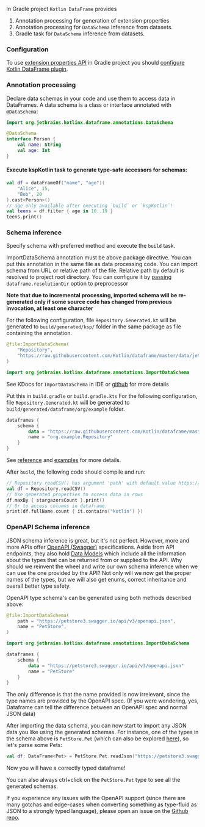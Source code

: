 [//]: # (title: Data Schemas in Gradle projects)

<!---IMPORT org.jetbrains.kotlinx.dataframe.samples.api.Schemas-->

In Gradle project `Kotlin DataFrame` provides

1. Annotation processing for generation of extension properties
2. Annotation processing for `DataSchema` inference from datasets.
3. Gradle task for `DataSchema` inference from datasets.

### Configuration

To use [extension properties API](extensionPropertiesApi.md) in Gradle project you
should [configure Kotlin DataFrame plugin](installation.md#data-schema-preprocessor).

### Annotation processing

Declare data schemas in your code and use them to access data in DataFrames.
A data schema is a class or interface annotated with `@DataSchema`:

```kotlin
import org.jetbrains.kotlinx.dataframe.annotations.DataSchema

@DataSchema
interface Person {
    val name: String
    val age: Int
}
```

#### Execute kspKotlin task to generate type-safe accessors for schemas:

<!---FUN useProperties-->

```kotlin
val df = dataFrameOf("name", "age")(
    "Alice", 15,
    "Bob", 20
).cast<Person>()
// age only available after executing `build` or `kspKotlin`!
val teens = df.filter { age in 10..19 }
teens.print()
```

<!---END-->

### Schema inference

Specify schema with preferred method and execute the `build` task.

<tabs>
<tab title="Method 1. Annotation processing">

ImportDataSchema annotation must be above package directive. You can put this annotation in the same file as data
processing code. You can import schema from URL or relative path of the file. Relative path by default is resolved to
project root directory. You can configure it
by [passing](https://kotlinlang.org/docs/ksp-quickstart.html#pass-options-to-processors) `dataframe.resolutionDir`
option to preprocessor

**Note that due to incremental processing, imported schema will be re-generated only if some source code has changed
from previous invocation, at least one character**

For the following configuration, file `Repository.Generated.kt` will be generated to `build/generated/ksp/` folder in
the same package as file containing the annotation.

```kotlin
@file:ImportDataSchema(
    "Repository",
    "https://raw.githubusercontent.com/Kotlin/dataframe/master/data/jetbrains_repositories.csv",
)

import org.jetbrains.kotlinx.dataframe.annotations.ImportDataSchema
```

See KDocs for `ImportDataSchema` in IDE
or [github](https://github.com/Kotlin/dataframe/blob/master/core/src/main/kotlin/org/jetbrains/kotlinx/dataframe/annotations/ImportDataSchema.kt)
for more details

</tab>

<tab title="Method 2. Gradle task">

Put this in `build.gradle` or `build.gradle.kts`
For the following configuration, file `Repository.Generated.kt` will be generated
to `build/generated/dataframe/org/example` folder.

```kotlin
dataframes {
    schema {
        data = "https://raw.githubusercontent.com/Kotlin/dataframe/master/data/jetbrains_repositories.csv"
        name = "org.example.Repository"
    }
}
```

See [reference](gradleReference.md) and [examples](gradleReference.md#examples) for more details.

</tab>
</tabs>

After `build`, the following code should compile and run:

<!---FUN useInferredSchema-->

```kotlin
// Repository.readCSV() has argument 'path' with default value https://raw.githubusercontent.com/Kotlin/dataframe/master/data/jetbrains_repositories.csv
val df = Repository.readCSV()
// Use generated properties to access data in rows
df.maxBy { stargazersCount }.print()
// Or to access columns in dataframe.
print(df.fullName.count { it.contains("kotlin") })
```

<!---END-->

### OpenAPI Schema inference

JSON schema inference is great, but it's not perfect. However, more and more APIs offer
[OpenAPI (Swagger)](https://swagger.io/) specifications. Aside from API endpoints, they also hold
[Data Models](https://swagger.io/docs/specification/data-models/) which include all the information about the types
that can be returned from or supplied to the API. Why should we reinvent the wheel and write our own schema inference
when we can use the one provided by the API? Not only will we now get the proper names of the types, but we will also
get enums, correct inheritance and overall better type safety.

OpenAPI type schema's can be generated using both methods described above:

```kotlin
@file:ImportDataSchema(
    path = "https://petstore3.swagger.io/api/v3/openapi.json",
    name = "PetStore",
)

import org.jetbrains.kotlinx.dataframe.annotations.ImportDataSchema
```

```kotlin
dataframes {
    schema {
        data = "https://petstore3.swagger.io/api/v3/openapi.json"
        name = "PetStore"
    }
}
```

The only difference is that the name provided is now irrelevant, since the type names are provided by the OpenAPI spec.
(If you were wondering, yes, Dataframe can tell the difference between an OpenAPI spec and normal JSON data)

After importing the data schema, you can now start to import any JSON data you like using the generated schemas.
For instance, one of the types in the schema above is `PetStore.Pet` (which can also be
explored [here](https://petstore3.swagger.io/)),
so let's parse some Pets:

```kotlin
val df: DataFrame<Pet> = PetStore.Pet.readJson("https://petstore3.swagger.io/api/v3/pet/findByStatus?status=available")
```

Now you will have a correctly typed dataframe!

You can also always ctrl+click on the `PetStore.Pet` type to see all the generated schemas.

If you experience any issues with the OpenAPI support (since there are many gotchas and edge-cases when converting
something as
type-fluid as JSON to a strongly typed language), please open an issue on
the [Github repo](https://github.com/Kotlin/dataframe/issues).
